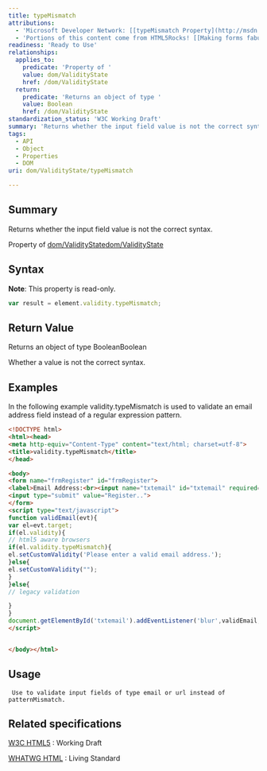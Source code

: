 ```yaml
---
title: typeMismatch
attributions:
  - 'Microsoft Developer Network: [[typeMismatch Property](http://msdn.microsoft.com/en-us/library/ie/hh773366(v=vs.85).aspx) Article]'
  - 'Portions of this content come from HTML5Rocks! [[Making forms fabulous](http://www.html5rocks.com/en/tutorials/forms/html5forms/) article]'
readiness: 'Ready to Use'
relationships:
  applies_to:
    predicate: 'Property of '
    value: dom/ValidityState
    href: /dom/ValidityState
  return:
    predicate: 'Returns an object of type '
    value: Boolean
    href: /dom/ValidityState
standardization_status: 'W3C Working Draft'
summary: 'Returns whether the input field value is not the correct syntax.'
tags:
  - API
  - Object
  - Properties
  - DOM
uri: dom/ValidityState/typeMismatch

---
```

## <span>Summary</span>

Returns whether the input field value is not the correct syntax.

Property of [dom/ValidityState](/dom/ValidityState)[dom/ValidityState](/dom/ValidityState)

## <span>Syntax</span>

**Note**: This property is read-only.

``` js
var result = element.validity.typeMismatch;
```

## <span>Return Value</span>

Returns an object of type BooleanBoolean

Whether a value is not the correct syntax.

## <span>Examples</span>

In the following example validity.typeMismatch is used to validate an email address field instead of a regular expression pattern.

``` html
<!DOCTYPE html>
<html><head>
<meta http-equiv="Content-Type" content="text/html; charset=utf-8">
<title>validity.typeMismatch</title>
</head>

<body>
<form name="frmRegister" id="frmRegister">
<label>Email Address:<br><input name="txtemail" id="txtemail" required="required" type="email"></label>
<input type="submit" value="Register..">
</form>
<script type="text/javascript">
function validEmail(evt){
var el=evt.target;
if(el.validity){
// html5 aware browsers
if(el.validity.typeMismatch){
el.setCustomValidity('Please enter a valid email address.');
}else{
el.setCustomValidity("");
}
}else{
// legacy validation

}
}
document.getElementById('txtemail').addEventListener('blur',validEmail,false);
</script>


</body></html>
```

## <span>Usage</span>

     Use to validate input fields of type email or url instead of patternMismatch.

## <span>Related specifications</span>

[W3C HTML5](http://www.w3.org/TR/html5/)
:   Working Draft

[WHATWG HTML](http://www.whatwg.org/specs/web-apps/current-work/multipage)
:   Living Standard

